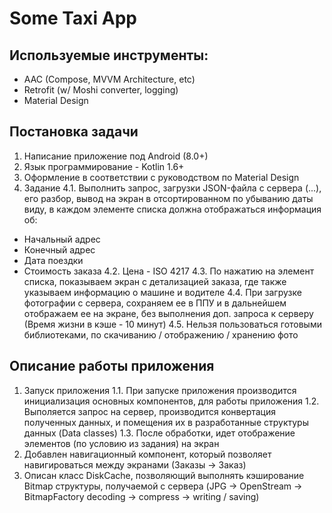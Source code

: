 # Some Taxi App
## Используемые инструменты:
* AAC (Compose, MVVM Architecture, etc) 
* Retrofit (w/ Moshi converter, logging)
* Material Design

## Постановка задачи
1. Написание приложение под Android (8.0+)
2. Язык программирование - Kotlin 1.6+
3. Оформление в соответствии с руководством по Material Design
4. Задание
4.1. Выполнить запрос, загрузки JSON-файла с сервера (...), его разбор, вывод на экран в отсортированном по убыванию даты виду, в каждом элементе списка должна отображаться информация об:
* Начальный адрес
* Конечный адрес
* Дата поездки
* Стоимость заказа
4.2. Цена - ISO 4217 
4.3. По нажатию на элемент списка, показываем экран с детализацией заказа, где также указываем информацию о машине и водителе
4.4. При загрузке фотографии с сервера, сохраняем ее в ППУ и в дальнейшем отображаем ее на экране, без выполнения доп. запроса к серверу (Время жизни в кэше - 10 минут)
4.5. Нельзя пользоваться готовыми библиотеками, по скачиванию / отображению / хранению фото

## Описание работы приложения
1. Запуск приложения
1.1. При запуске приложения производится инициализация основных компонентов, для работы приложения
1.2. Выполяется запрос на сервер, производится конвертация полученных данных, и помещения их в разработанные структуры данных (Data classes)
1.3. После обработки, идет отображение элементов (по условию из задания) на экран
2. Добавлен навигационный компонент, который позволяет навигироваться между экранами (Заказы -> Заказ)
3. Описан класс DiskCache, позволяющий выполнять кэширование Bitmap структуры, получаемой с сервера (JPG -> OpenStream -> BitmapFactory decoding -> compress -> writing / saving)

